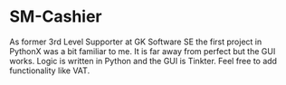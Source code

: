 # SM-Cashier
As former 3rd Level Supporter at GK Software SE the first project in PythonX was a bit familiar to me. It is far away from perfect but the GUI works.
Logic is written in Python and the GUI is Tinkter. Feel free to add functionality like VAT.
